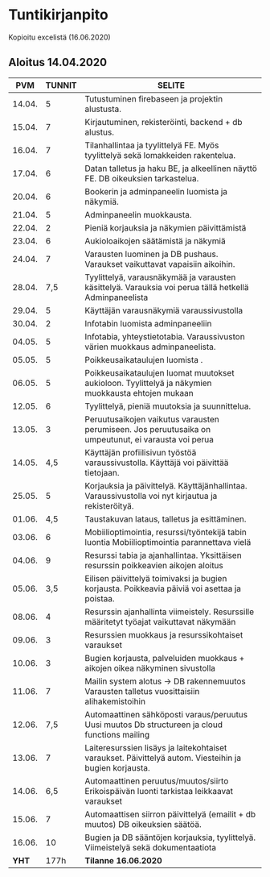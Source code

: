 # Tuntikirjanpito
Kopioitu excelistä (16.06.2020)
## Aloitus 14.04.2020

PVM | TUNNIT | SELITE
----|--------|-------
14.04.|	5|	Tutustuminen firebaseen ja projektin alustusta.									
15.04.|	7	|Kirjautuminen, rekisteröinti, backend + db alustus.									
16.04.|	7	|Tilanhallintaa ja tyylittelyä FE.					Myös tyylittelyä sekä lomakkeiden rakentelua.				
17.04.|	6	|Datan talletus ja haku BE, ja alkeellinen näyttö FE.					DB oikeuksien tarkastelua.				
20.04.|	6	|Bookerin ja adminpaneelin luomista ja näkymiä.									
21.04.|	5|	Adminpaneelin muokkausta. 									
22.04.|	2|	Pieniä korjauksia ja näkymien päivittämistä									
23.04.|	6|	Aukioloaikojen säätämistä ja näkymiä									
24.04.|	7|	Varausten luominen ja DB pushaus. 					Varaukset vaikuttavat vapaisiin aikoihin.				
28.04.|	7,5|	Tyylittelyä, varausnäkymää ja varausten käsittelyä.					Varauksia voi perua tällä hetkellä Adminpaneelista				
29.04.|	5	|Käyttäjän varausnäkymiä varaussivustolla									
30.04.|	2|	Infotabin luomista adminpaneeliin									
04.05.|	5|	Infotabia, yhteystietotabia.					Varaussivuston värien muokkaus adminpaneelista.				
05.05.|	5|	Poikkeusaikataulujen luomista			.						
06.05.|	5|	Poikkeusaikataulujen luomat muutokset aukioloon.			Tyylittelyä ja näkymien muokkausta ehtojen mukaan				
12.05.|	6|	Tyylittelyä, pieniä muutoksia ja suunnittelua.									
13.05.|	3|	Peruutusaikojen vaikutus varausten perumiseen.					Jos peruutusaika on umpeutunut, ei varausta voi perua				
14.05.|	4,5|	Käyttäjän profiilisivun työstöä varaussivustolla.					Käyttäjä voi päivittää tietojaan.				
25.05.|	5|	Korjauksia ja päivittelyä. Käyttäjänhallintaa.					Varaussivustolla voi nyt kirjautua ja rekisteröityä.				
01.06.|	4,5|	Taustakuvan lataus, talletus ja esittäminen.									
03.06.|	6|	Mobiilioptimointia, resurssi/työntekijä tabin luontia					Mobiilioptimointia parannettava vielä				
04.06.|	9|	Resurssi tabia ja ajanhallintaa.					Yksittäisen resurssin poikkeavien aikojen aloitus				
05.06.|	3,5|	Eilisen päivittelyä toimivaksi ja bugien korjausta.					Poikkeavia päiviä voi asettaa ja poistaa.				
08.06.|	4|	Resurssin ajanhallinta viimeistely. 					Resurssille määritetyt työajat vaikuttavat näkymään				
09.06.|	3|	Resurssien muokkaus ja resurssikohtaiset varaukset									
10.06.|	3|	Bugien korjausta, palveluiden muokkaus +					aikojen oikea näkyminen sivustolla				
11.06.|	7|	Mailin system alotus -> DB rakennemuutos					Varausten talletus vuosittaisiin alihakemistoihin				
12.06.|	7,5|	Automaattinen sähköposti varaus/peruutus					Uusi muutos Db structureen ja cloud functions mailing				
13.06.|	7|	Laiteresurssien lisäys ja laitekohtaiset varaukset.					Päivittelyä autom. Viesteihin ja bugien korjausta.				
14.06.|	6,5|	Automaattinen peruutus/muutos/siirto 					Erikoispäivän luonti tarkistaa leikkaavat varaukset				
15.06.|	7|	Automaattisen siirron päivittelyä (emailit + db muutos)					DB oikeuksien säätöä.				
16.06.|	10|	Bugien ja DB sääntöjen korjauksia, tyylittelyä. Viimeistelyä sekä dokumentaatiota			
**YHT**|177h| **Tilanne 16.06.2020**

